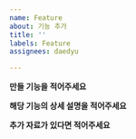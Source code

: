 ```yaml
---
name: Feature
about: 기능 추가
title: ''
labels: Feature
assignees: daedyu

---
```


**만들 기능을 적어주세요**
>

**해당 기능의 상세 설명을 적어주세요**
>

**추가 자료가 있다면 적어주세요**
>

